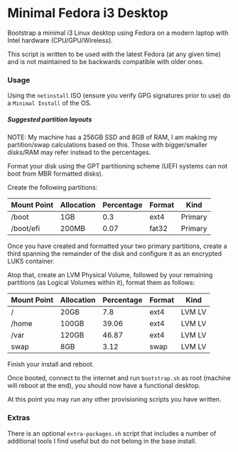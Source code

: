 # Minimal Fedora i3 Desktop

Bootstrap a minimal i3 Linux desktop using Fedora on a modern laptop with Intel hardware (CPU/GPU/Wireless).

This script is written to be used with the latest Fedora (at any given time) and is not maintained to be backwards compatible with older ones.

### Usage

Using the `netinstall` ISO (ensure you verify GPG signatures prior to use) do a `Minimal Install` of the OS.

##### Suggested partition layouts

NOTE: My machine has a 256GB SSD and 8GB of RAM, I am making my partition/swap calculations based on this. Those with bigger/smaller disks/RAM may refer instead to the percentages.

Format your disk using the GPT partitioning scheme (UEFI systems can not boot from MBR formatted disks).

Create the following partitions:

| Mount Point | Allocation | Percentage | Format | Kind    |
| ----------- | ---------- | ---------- | ------ | ------- |
| /boot       | 1GB        | 0.3        | ext4   | Primary |
| /boot/efi   | 200MB      | 0.07       | fat32  | Primary |

Once you have created and formatted your two primary partitions, create a third spanning the remainder of the disk and configure it as an encrypted LUKS container.

Atop that, create an LVM Physical Volume, followed by your remaining partitions (as Logical Volumes within it), format them as follows:

| Mount Point | Allocation | Percentage | Format | Kind    |
| ----------- | ---------- | ---------- | ------ | ------- |
| /           | 20GB       | 7.8        | ext4   | LVM LV  |
| /home       | 100GB      | 39.06      | ext4   | LVM LV  |
| /var        | 120GB      | 46.87      | ext4   | LVM LV  |
| swap        | 8GB        | 3.12       | swap   | LVM LV  |

Finish your install and reboot.

Once booted, connect to the internet and run `bootstrap.sh` as root (machine will reboot at the end), you should now have a functional desktop.

At this point you may run any other provisioning scripts you have written.

### Extras

There is an optional `extra-packages.sh` script that includes a number of additional tools I find useful but do not belong in the base install.
